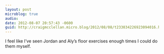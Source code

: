 ```yaml
---
layout: post
microblog: true
audio: 
date: 2012-08-07 20:57:43 -0600
guid: http://craigmcclellan.micro.blog/2012/08/08/t233034226923094016.html
---
```

I feel like I’ve seen Jordan and Aly’s floor exercises enough times I could do them myself.
